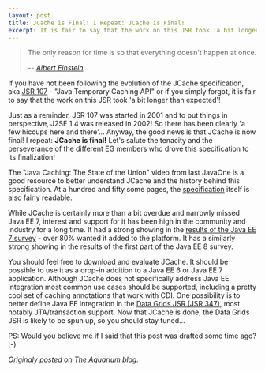 ```yaml
---
layout: post
title: JCache is Final! I Repeat: JCache is Final!
excerpt: It is fair to say that the work on this JSR took 'a bit longer than expected'...
---
```


> The only reason for time is so that everything doesn't happen at once.
>
> -- <cite>[Albert Einstein](http://en.wikipedia.org/wiki/Albert_Einstein)</cite>

If you have not been following the evolution of the JCache specification, aka [JSR 107](https://jcp.org/en/jsr/detail?id=107) - "Java Temporary Caching API" or if you simply forgot, it is fair to say that the work on this JSR took 'a bit longer than expected'!

Just as a reminder, JSR 107 was started in 2001 and to put things in perspective, J2SE 1.4 was released in 2002! So there has been clearly 'a few hiccups here and there'... Anyway, the good news is that JCache is now final! I repeat: **JCache is final!** Let's salute the tenacity and the perseverance of the different EG members who drove this specification to its finalization!

The "Java Caching: The State of the Union" video from last JavaOne is a good resource to better understand JCache and the history behind this specification. At a hundred and fifty some pages, the [specification](http://download.oracle.com/otndocs/jcp/jcache-1_0-fr-eval-spec/index.html) itself is also fairly readable.

While JCache is certainly more than a bit overdue and narrowly missed Java EE 7, interest and support for it has been high in the community and industry for a long time. It had a strong showing in the [results of the Java EE 7 survey](https://blogs.oracle.com/reza/entry/java_ee_7_survey_results) - over 80% wanted it added to the platform. It has a similarly strong showing in the results of the first part of the Java EE 8 survey.

You should feel free to download and evaluate JCache. It should be possible to use it as a drop-in addition to a Java EE 6 or Java EE 7 application. Although JCache does not specifically address Java EE integration most common use cases should be supported, including a pretty cool set of caching annotations that work with CDI. One possibility is to better define Java EE integration in the [Data Grids JSR (JSR 347)](https://jcp.org/en/jsr/detail?id=347), most notably JTA/transaction support. Now that JCache is done, the Data Grids JSR is likely to be spun up, so you should stay tuned...

PS: Would you believe me if I said that this post was drafted some time ago? ;-)


*Originaly posted on [The Aquarium](https://blogs.oracle.com/theaquarium/jcache-is-final-i-repeat%3a-jcache-is-final) blog.*
